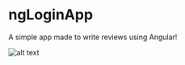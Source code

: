 # ngLoginApp
A simple app made to write reviews using Angular!


![alt text](https://raw.githubusercontent.com/faizanhussainrabbani/ngLoginApp/tree/master/Login-App/images/1.jpg)